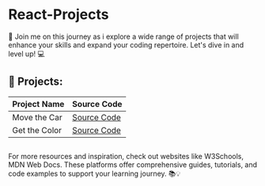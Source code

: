 # React-Projects


📢 Join me on this journey as i explore a wide range of projects that will enhance your skills and expand your coding repertoire. Let's dive in and level up! 💻

## 🔨 Projects:

| Project Name  | Source Code                                                                        | 
| ------------- | ---------------------------------------------------------------------------------- | 
| Move the Car  | [Source Code](https://github.com/karamanburak/React-Projects/tree/main/move-the-car) | 
| Get the Color | [Source Code](https://github.com/karamanburak/react-projects/tree/main/change-the-color) | 


##

For more resources and inspiration, check out websites like W3Schools, MDN Web Docs. These platforms offer comprehensive guides, tutorials, and code examples to support your learning journey. 📚💡
